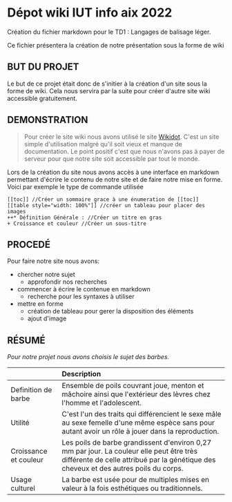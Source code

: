 Dépot wiki IUT info aix 2022
======

Création du fichier markdown pour le TD1 : Langages de balisage léger.   
  
Ce fichier présentera la création de notre présentation sous la forme de wiki 

BUT DU PROJET
----
Le but de ce projet était donc de s'initier à la création d'un site sous la forme de wiki. Cela nous servira par la suite pour créer d'autre site wiki accessible gratuitement. 

DEMONSTRATION
------

> Pour créer le site wiki nous avons utilisé le site [Wikidot](http://www.wikidot.com). C'est un site simple d'utilisation malgré qu'il soit vieux et manque de documentation. Le point positif c'est que nous n'avons pas à payer de serveur pour que notre site soit accessible par tout le monde.

Lors de la création du site nous avons accès à une interface en markdown permettant d'écrire le contenu de notre site et de faire notre mise en forme.
Voici par exemple le type de commande utilisée

```MarkdownSession 
[[toc]] //Créer un sommaire grace à une énumeration de [[toc]]
[[table style="width: 100%"]] //créer un tableau pour placer des images
++* Définition Générale : //Créer un titre en gras 
+ Croissance et couleur //Créer un sous-titre 
```
PROCEDÉ
------

Pour faire notre site nous avons: 


+ chercher notre sujet
    - approfondir nos recherches
+ commencer à écrire le contenue en markdown
    - recherche pour les syntaxes à utiliser
+ mettre en forme
    - création de tableau pour gerer la disposition des éléments
    - ajout d'image 
  
RÉSUMÉ
------

_Pour notre projet nous avons choisis le sujet des barbes._

|  | Description |
| :-- | :--|
| Definition de barbe  | Ensemble de poils couvrant joue, menton et mâchoire ainsi que l'extérieur des lèvres chez l'homme et l'adolescent. |
| Utilité   | C'est l'un des traits qui différencient le sexe mâle au sexe femelle d'une même espèce sans pour autant avoir un rôle à jouer dans la reproduction. |
| Croissance et couleur | Les poils de barbe grandissent d'environ 0,27 mm par jour. La couleur elle peut être très différente de celle attribué par la génétique des cheveux et des autres poils du corps. |
| Usage culturel   | La barbe est usée pour de multiples mises en valeur à la fois esthétiques ou traditionnels. |

